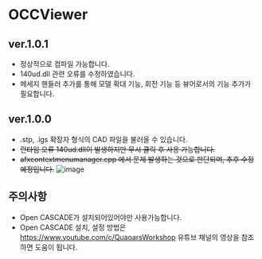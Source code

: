 # OCCViewer 
## ver.1.0.1
+ 정상적으로 컴파일 가능합니다.
+ 140ud.dll 관련 오류를 수정하였습니다.
+ 메세지 핸들러 추가를 통해 모델 확대 기능, 회전 기능 등 뷰어로서의 기능 추가가 필요합니다.

## ver.1.0.0
+ .stp, .igs 확장자 형식의 CAD 파일을 불러올 수 있습니다.
+ ~~런타임 오류 140ud.dll이 발생하지만 무시 클릭 후 사용 가능합니다.~~
+ ~~afxcontextmenumanager.cpp 에서 문제 발생하는 것으로 판단되며, 추후 수정 예정입니다.~~
![image](https://user-images.githubusercontent.com/77517634/161463363-354c0cf3-5d73-4b12-9a24-46241f3a04c4.png)

## 주의사항
+ Open CASCADE가 설치되어있어야만 사용가능합니다.
+ Open CASCADE 설치, 설정 방법은 https://www.youtube.com/c/QuaoarsWorkshop 유튜브 채널의 영상을 참조하면 도움이 됩니다.

